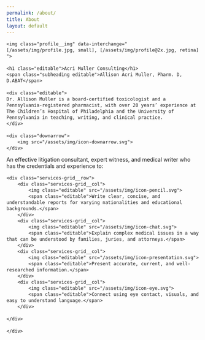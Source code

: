 ```yaml
---
permalink: /about/
title: About
layout: default
---
```

<div class="profile">

	<img class="profile__img" data-interchange="
	[/assets/img/profile.jpg, small], [/assets/img/profile@2x.jpg, retina]
	">

	<h1 class="editable">Acri Muller Consulting</h1>
	<span class="subheading editable">Allison Acri Muller, Pharm. D, D.ABAT</span>

	<div class="editable">
	Dr. Allison Muller is a board-certified toxicologist and a Pennsylvania-registered pharmacist, with over 20 years’ experience at The Children’s Hospital of Philadelphia and the University of Pennsylvania in teaching, writing, and clinical practice.
	</div>
	
	<div class="downarrow">
		<img src="/assets/img/icon-downarrow.svg">
	</div>

</div>

<section class="services-grid">
	<div class="container--thin">
	<div class="editable">An effective litigation consultant, expert witness, and medical writer who has the credentials and experience to:</div>
	
	<div class="services-grid__row">
		<div class="services-grid__col">
			<img class="editable" src="/assets/img/icon-pencil.svg">
			<span class="editable">Write clear, concise, and understandable reports for varying nationalities and educational backgrounds.</span>
		</div>
		<div class="services-grid__col">
			<img class="editable" src="/assets/img/icon-chat.svg">
			<span class="editable">Explain complex medical issues in a way that can be understood by families, juries, and attorneys.</span>
		</div>
		<div class="services-grid__col">
			<img class="editable" src="/assets/img/icon-presentation.svg">
			<span class="editable">Present accurate, current, and well-researched information.</span>
		</div>
		<div class="services-grid__col">
			<img class="editable" src="/assets/img/icon-eye.svg">
			<span class="editable">Connect using eye contact, visuals, and easy to understand language.</span>
		</div>

	</div>
	
	</div>
</section>
